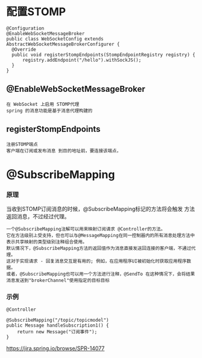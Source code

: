 


# 配置STOMP


```
@Configuration  
@EnableWebSocketMessageBroker  
public class WebSocketConfig extends AbstractWebSocketMessageBrokerConfigurer {  
  @Override  
  public void registerStompEndpoints(StompEndpointRegistry registry) {  
      registry.addEndpoint("/hello").withSockJS();  
  }  
}  
```

## @EnableWebSocketMessageBroker

    在 WebSocket 上启用 STOMP代理
    spring 的消息功能是基于消息代理构建的


## registerStompEndpoints

    注册STOMP端点
    客户端在订阅或发布消息 到目的地址前，要连接该端点，







#  @SubscribeMapping 

### 原理
   
   当收到STOMP订阅消息的时候，@SubscribeMapping标记的方法将会触发
   方法返回消息，不过经过代理。

    一个@SubscribeMapping注解可以用来映射订阅请求 @Controller的方法。
    它在方法级别上受支持，但也可以与@MessageMapping在同一控制器内的所有消息处理方法中表示共享映射的类型级别注释组合使用。
    默认情况下，@SubscribeMapping方法的返回值作为消息直接发送回连接的客户端，不通过代理。
    这对于实现请求 - 回复消息交互是有用的; 例如，在应用程序UI被初始化时获取应用程序数据。
    或者，@SubscribeMapping也可以用一个方法进行注释，@SendTo 在这种情况下，会将结果消息发送到"brokerChannel"使用指定的目标目标

### 示例

```
@Controller

@SubscribeMapping("/topic/topicmodel")
public Message handleSubscription1() {
    return new Message("订阅事件");
}

```
https://jira.spring.io/browse/SPR-14077